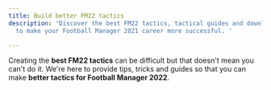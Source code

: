 ```yaml
---
title: Build better FM22 tactics
description: 'Discover the best FM22 tactics, tactical guides and downloads. Designed
  to make your Football Manager 2021 career more successful. '

---
```

Creating the **best FM22 tactics** can be difficult but that doesn't mean you can't do it. We're here to provide tips, tricks and guides so that you can make **better tactics for Football Manager 2022**.